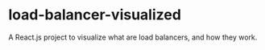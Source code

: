 # load-balancer-visualized
A React.js project to visualize what are load balancers, and how they work.
